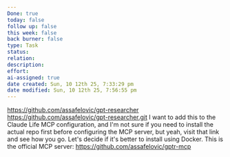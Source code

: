 ```yaml
---
Done: true
today: false
follow up: false
this week: false
back burner: false
type: Task
status:
relation:
description:
effort:
ai-assigned: true
date created: Sun, 10 12th 25, 7:33:29 pm
date modified: Sun, 10 12th 25, 7:56:55 pm
---
```

https://github.com/assafelovic/gpt-researcher
https://github.com/assafelovic/gpt-researcher.git
 I want to add this to the Claude Life MCP configuration, and I'm not sure if you need to install the actual repo first before configuring the MCP server, but yeah, visit that link and see how you go.
 Let's decide if it's better to install using Docker.
 This is the official MCP server: https://github.com/assafelovic/gptr-mcp
